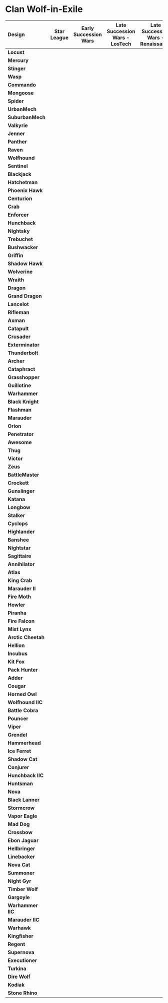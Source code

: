 # Clan Wolf-in-Exile

| Design | Star League | Early Succession Wars | Late Succession Wars - LosTech | Late Succession Wars - Renaissance | Clan Invasion | Civil War | Jihad | Early Republic | Late Republic | Dark Ages | ilClan |
| :--- | :---: | :---: | :---: | :---: | :---: | :---: | :---: | :---: | :---: | :---: | :---: |
| **Locust** |     |     |     |     |  ●  |  ●  |  ●  |     |     |     |     |
| **Mercury** |     |     |     |     |     |     |     |     |     |     |     |
| **Stinger** |     |     |     |     |  ●  |  ●  |     |     |     |  ●  |     |
| **Wasp** |     |     |     |     |     |     |     |     |     |     |     |
| **Commando** |     |     |     |     |     |     |     |     |     |     |     |
| **Mongoose** |     |     |     |     |  ●  |  ●  |  ●  |     |     |     |     |
| **Spider** |     |     |     |     |     |     |     |     |     |     |     |
| **UrbanMech** |     |     |     |     |     |     |     |     |     |     |     |
| **SuburbanMech** |     |     |     |     |     |     |     |     |     |     |     |
| **Valkyrie** |     |     |     |     |     |     |     |     |     |  ●  |     |
| **Jenner** |     |     |     |     |     |     |     |     |     |     |     |
| **Panther** |     |     |     |     |     |     |     |     |     |     |     |
| **Raven** |     |     |     |     |     |     |     |     |     |     |     |
| **Wolfhound** |     |     |     |     |     |  ●  |  ●  |  ●  |  ●  |  ●  |     |
| **Sentinel** |     |     |     |     |  ●  |  ●  |  ●  |  ●  |     |     |     |
| **Blackjack** |     |     |     |     |     |     |     |     |     |     |     |
| **Hatchetman** |     |     |     |     |     |     |     |     |     |     |     |
| **Phoenix Hawk** |     |     |     |     |  ●  |  ●  |  ●  |     |     |     |     |
| **Centurion** |     |     |     |     |     |     |     |     |     |     |     |
| **Crab** |     |     |     |     |  ●  |  ●  |  ●  |  ●  |     |     |     |
| **Enforcer** |     |     |     |     |     |     |     |     |     |     |     |
| **Hunchback** |     |     |     |     |     |     |     |     |     |     |     |
| **Nightsky** |     |     |     |     |     |     |     |     |     |     |     |
| **Trebuchet** |     |     |     |     |     |     |     |     |     |     |     |
| **Bushwacker** |     |     |     |     |     |     |     |     |     |     |     |
| **Griffin** |     |     |     |     |  ●  |  ●  |     |     |     |  ●  |     |
| **Shadow Hawk** |     |     |     |     |  ●  |  ●  |  ●  |     |     |     |     |
| **Wolverine** |     |     |     |     |     |     |     |     |     |     |     |
| **Wraith** |     |     |     |     |     |     |     |     |     |     |     |
| **Dragon** |     |     |     |     |     |     |     |     |     |     |     |
| **Grand Dragon** |     |     |     |     |     |     |     |     |     |     |     |
| **Lancelot** |     |     |     |     |  ●  |  ●  |  ●  |  ●  |     |     |     |
| **Rifleman** |     |     |     |     |  ●  |  ●  |  ●  |     |     |  ●  |     |
| **Axman** |     |     |     |     |     |     |     |     |     |     |     |
| **Catapult** |     |     |     |     |     |     |     |     |     |     |     |
| **Crusader** |     |     |     |     |  ●  |  ●  |  ●  |     |     |     |     |
| **Exterminator** |     |     |     |     |  ●  |  ●  |  ●  |     |     |     |     |
| **Thunderbolt** |     |     |     |     |  ●  |  ●  |  ●  |     |     |     |     |
| **Archer** |     |     |     |     |  ●  |  ●  |  ●  |     |     |     |     |
| **Cataphract** |     |     |     |     |     |     |     |     |     |     |     |
| **Grasshopper** |     |     |     |     |     |     |     |     |     |     |     |
| **Guillotine** |     |     |     |     |     |     |     |     |     |     |     |
| **Warhammer** |     |     |     |     |  ●  |  ●  |  ●  |     |     |     |     |
| **Black Knight** |     |     |     |     |  ●  |  ●  |  ●  |     |  ●  |  ●  |     |
| **Flashman** |     |     |     |     |  ●  |  ●  |  ●  |  ●  |     |  ●  |     |
| **Marauder** |     |     |     |     |  ●  |  ●  |  ●  |     |     |     |     |
| **Orion** |     |     |     |     |     |     |     |     |     |     |     |
| **Penetrator** |     |     |     |     |     |     |     |     |     |     |     |
| **Awesome** |     |     |     |     |     |     |     |     |     |     |     |
| **Thug** |     |     |     |     |  ●  |  ●  |  ●  |     |     |     |     |
| **Victor** |     |     |     |     |     |     |     |     |     |     |     |
| **Zeus** |     |     |     |     |     |     |     |     |     |     |     |
| **BattleMaster** |     |     |     |     |  ●  |  ●  |  ●  |     |     |     |     |
| **Crockett** |     |     |     |     |  ●  |  ●  |  ●  |     |     |     |     |
| **Gunslinger** |     |     |     |     |     |     |     |     |     |     |     |
| **Katana** |     |     |     |     |     |     |     |     |     |     |     |
| **Longbow** |     |     |     |     |     |     |     |     |     |     |     |
| **Stalker** |     |     |     |     |  ●  |  ●  |     |     |     |     |     |
| **Cyclops** |     |     |     |     |     |     |     |     |     |     |     |
| **Highlander** |     |     |     |     |  ●  |  ●  |  ●  |  ●  |     |     |     |
| **Banshee** |     |     |     |     |     |     |     |     |     |     |     |
| **Nightstar** |     |     |     |     |     |     |     |     |     |     |     |
| **Sagittaire** |     |     |     |     |     |     |     |     |     |     |     |
| **Annihilator** |     |     |     |     |  ●  |  ●  |  ●  |  ●  |  ●  |  ●  |     |
| **Atlas** |     |     |     |     |  ●  |  ●  |  ●  |  ●  |  ●  |  ●  |     |
| **King Crab** |     |     |     |     |     |     |     |     |     |     |     |
| **Marauder II** |     |     |     |     |     |     |     |     |     |     |     |
| **Fire Moth** |     |     |     |     |  ●  |  ●  |  ●  |     |     |  ●  |     |
| **Howler** |     |     |     |     |     |     |     |     |     |     |     |
| **Piranha** |     |     |     |     |  ●  |  ●  |  ●  |  ●  |  ●  |  ●  |     |
| **Fire Falcon** |     |     |     |     |     |     |     |     |     |     |     |
| **Mist Lynx** |     |     |     |     |  ●  |  ●  |  ●  |     |     |  ●  |     |
| **Arctic Cheetah** |     |     |     |     |  ●  |  ●  |  ●  |     |     |     |     |
| **Hellion** |     |     |     |     |     |  ●  |  ●  |     |     |     |     |
| **Incubus** |     |     |     |     |  ●  |  ●  |  ●  |     |     |  ●  |     |
| **Kit Fox** |     |     |     |     |  ●  |  ●  |  ●  |  ●  |  ●  |  ●  |     |
| **Pack Hunter** |     |     |     |     |  ●  |  ●  |  ●  |  ●  |  ●  |  ●  |     |
| **Adder** |     |     |     |     |  ●  |  ●  |  ●  |  ●  |  ●  |  ●  |     |
| **Cougar** |     |     |     |     |     |     |     |  ●  |  ●  |  ●  |     |
| **Horned Owl** |     |     |     |     |  ●  |  ●  |  ●  |  ●  |  ●  |  ●  |     |
| **Wolfhound IIC** |     |     |     |     |  ●  |  ●  |  ●  |     |     |     |     |
| **Battle Cobra** |     |     |     |     |     |  ●  |  ●  |     |     |     |     |
| **Pouncer** |     |     |     |     |  ●  |  ●  |  ●  |  ●  |  ●  |  ●  |     |
| **Viper** |     |     |     |     |  ●  |  ●  |  ●  |     |     |     |     |
| **Grendel** |     |     |     |     |     |     |     |     |     |     |     |
| **Hammerhead** |     |     |     |     |     |     |     |     |     |  ●  |     |
| **Ice Ferret** |     |     |     |     |  ●  |  ●  |  ●  |  ●  |  ●  |  ●  |     |
| **Shadow Cat** |     |     |     |     |     |  ●  |  ●  |     |  ●  |  ●  |     |
| **Conjurer** |     |     |     |     |  ●  |  ●  |  ●  |     |     |     |     |
| **Hunchback IIC** |     |     |     |     |  ●  |  ●  |  ●  |  ●  |  ●  |  ●  |     |
| **Huntsman** |     |     |     |     |     |     |     |     |     |     |     |
| **Nova** |     |     |     |     |  ●  |  ●  |  ●  |  ●  |  ●  |  ●  |     |
| **Black Lanner** |     |     |     |     |     |     |     |     |     |     |     |
| **Stormcrow** |     |     |     |     |  ●  |  ●  |  ●  |  ●  |  ●  |  ●  |     |
| **Vapor Eagle** |     |     |     |     |  ●  |  ●  |  ●  |     |     |     |     |
| **Mad Dog** |     |     |     |     |  ●  |  ●  |  ●  |  ●  |  ●  |  ●  |     |
| **Crossbow** |     |     |     |     |     |  ●  |  ●  |     |     |     |     |
| **Ebon Jaguar** |     |     |     |     |  ●  |  ●  |  ●  |     |     |     |     |
| **Hellbringer** |     |     |     |     |  ●  |  ●  |  ●  |  ●  |  ●  |     |     |
| **Linebacker** |     |     |     |     |  ●  |  ●  |  ●  |  ●  |  ●  |  ●  |     |
| **Nova Cat** |     |     |     |     |  ●  |  ●  |  ●  |  ●  |  ●  |  ●  |     |
| **Summoner** |     |     |     |     |  ●  |  ●  |  ●  |  ●  |  ●  |  ●  |     |
| **Night Gyr** |     |     |     |     |     |     |     |     |     |     |     |
| **Timber Wolf** |     |     |     |     |  ●  |  ●  |  ●  |  ●  |  ●  |  ●  |     |
| **Gargoyle** |     |     |     |     |  ●  |  ●  |  ●  |  ●  |  ●  |  ●  |     |
| **Warhammer IIC** |     |     |     |     |  ●  |  ●  |  ●  |  ●  |  ●  |  ●  |     |
| **Marauder IIC** |     |     |     |     |  ●  |  ●  |  ●  |  ●  |  ●  |     |     |
| **Warhawk** |     |     |     |     |  ●  |  ●  |  ●  |     |     |     |     |
| **Kingfisher** |     |     |     |     |  ●  |  ●  |  ●  |     |     |     |     |
| **Regent** |     |     |     |     |     |     |     |     |     |     |     |
| **Supernova** |     |     |     |     |  ●  |  ●  |  ●  |  ●  |  ●  |  ●  |     |
| **Executioner** |     |     |     |     |  ●  |  ●  |  ●  |     |     |     |     |
| **Turkina** |     |     |     |     |     |     |     |     |     |     |     |
| **Dire Wolf** |     |     |     |     |  ●  |  ●  |  ●  |  ●  |  ●  |  ●  |     |
| **Kodiak** |     |     |     |     |     |     |     |     |     |     |     |
| **Stone Rhino** |     |     |     |     |  ●  |  ●  |  ●  |     |     |     |     |

